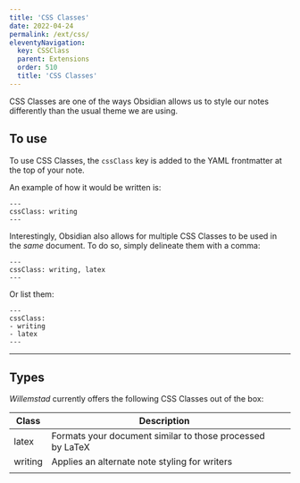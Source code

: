 ```yaml
---
title: 'CSS Classes'
date: 2022-04-24
permalink: /ext/css/
eleventyNavigation:
  key: CSSClass
  parent: Extensions
  order: 510
  title: 'CSS Classes'
---
```


CSS Classes are one of the ways Obsidian allows us to style our notes differently than the usual theme we are using.

## To use
To use CSS Classes, the `cssClass` key is added to the YAML frontmatter at the top of your note.

An example of how it would be written is:
```
---
cssClass: writing
---
```

Interestingly, Obsidian also allows for multiple CSS Classes to be used in the _same_ document. To do so, simply delineate them with a comma:
```
---
cssClass: writing, latex
---
```

Or list them:
```
---
cssClass: 
- writing
- latex
---
```

---

## Types
*Willemstad* currently offers the following CSS Classes out of the box:

| Class   | Description                                               |     |
| ------- | --------------------------------------------------------- | --- |
| latex   | Formats your document similar to those processed by LaTeX |     |
| writing | Applies an alternate note styling for writers             |     |
|         |                                                           |     |